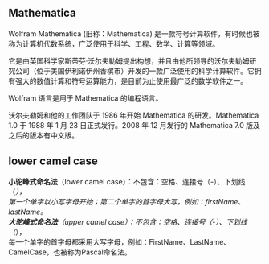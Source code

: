## Mathematica

Wolfram Mathematica (旧称：Mathematica) 是一款符号计算软件，有时候也被称为计算机代数系统，广泛使用于科学、工程、数学、计算等领域。

它是由英国科学家斯蒂芬·沃尔夫勒姆提出构想，并且由他所领导的沃尔夫勒姆研究公司（位于美国伊利诺伊州香槟市）开发的一款广泛使用的科学计算软件。它拥有强大的数值计算和符号运算能力，是目前为止使用最广泛的数学软件之一。

Wolfram 语言是用于 Mathematica 的编程语言。

沃尔夫勒姆和他的工作团队于 1986 年开始 Mathematica 的研发。Mathematica 1.0 于 1988 年 1 月 23 日正式发行。2008 年 12 月发行的 Mathematica 7.0 版及之后的版本有中文版。


## lower camel case
**小驼峰式命名法**（lower camel case）：不包含：空格、连接号（-）、下划线（_），<br>
第一个单字以小写字母开始；第二个单字的首字母大写，例如：firstName、lastName。
<br>
**大驼峰式命名法**（upper camel case）：不包含：空格、连接号（-）、下划线（_），<br>
每一个单字的首字母都采用大写字母，例如：FirstName、LastName、CamelCase，也被称为Pascal命名法。
